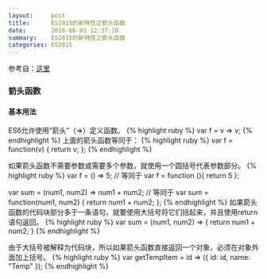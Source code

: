 ```yaml
---
layout:     post
title:      ES2015的新特性之箭头函数
date:       2016-06-03 12:37:18
summary:    ES2015的新特性之箭头函数
categories: ES2015
---
```

参考自：[这里](http://es6.ruanyifeng.com/#docs/function#箭头函数)



### 箭头函数

#### 基本用法
ES6允许使用“箭头”（=>）定义函数。
{% highlight ruby %}
var f = v => v;
{% endhighlight %}
上面的箭头函数等同于：
{% highlight ruby %}
var f = function(v) {
  return v;
};
{% endhighlight %}

如果箭头函数不需要参数或需要多个参数，就使用一个圆括号代表参数部分。
{% highlight ruby %}
var f = () => 5;
// 等同于
var f = function (){ return 5 };

var sum = (num1, num2) => num1 + num2;
// 等同于
var sum = function(num1, num2) {
  return num1 + num2;
};
{% endhighlight %}
如果箭头函数的代码块部分多于一条语句，就要使用大括号将它们括起来，并且使用return语句返回。
{% highlight ruby %}
var sum = (num1, num2) => { return num1 + num2; }
{% endhighlight %}

由于大括号被解释为代码块，所以如果箭头函数直接返回一个对象，必须在对象外面加上括号。
{% highlight ruby %}
var getTempItem = id => ({ id: id, name: "Temp" });
{% endhighlight %}
